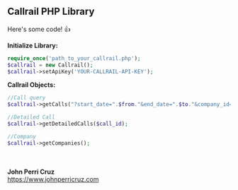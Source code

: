 ## Callrail PHP Library

Here's some code! :+1:

<b>Initialize Library: </b>

```php
require_once('path_to_your_callrail.php');
$callrail = new Callrail();
$callrail->setApiKey('YOUR-CALLRAIL-API-KEY');
```

<b>Callrail Objects: </b>

```php
//Call query
$callrail->getCalls("?start_date=".$from."&end_date=".$to."&company_id=".$client."&page=".$page."");

//Detailed Call
$callrail->getDetailedCalls($call_id);

//Company
$callrail->getCompanies();
```
<br/><br/>
<b>John Perri Cruz</b><br/>
https://www.johnperricruz.com

